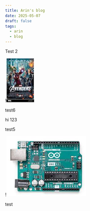 ```yaml
---
title: Arin's blog
date: 2025-05-07
draft: false
tags:
  - arin
  - blog
---
```

Test 2

!![Image Description](/images/Avegers%202.png)


test6

hi 123



test5


!![Image Description](/images/test.png)

test